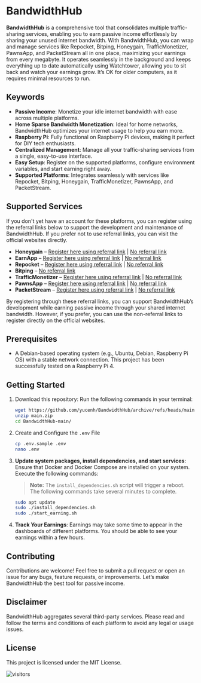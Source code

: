 # BandwidthHub

**BandwidthHub** is a comprehensive tool that consolidates multiple traffic-sharing services, enabling you to earn passive income effortlessly by sharing your unused internet bandwidth. With BandwidthHub, you can wrap and manage services like Repocket, Bitping, Honeygain, TrafficMonetizer, PawnsApp, and PacketStream all in one place, maximizing your earnings from every megabyte. It operates seamlessly in the background and keeps everything up to date automatically using Watchtower, allowing you to sit back and watch your earnings grow. It’s OK for older computers, as it requires minimal resources to run.

## Keywords

- **Passive Income**: Monetize your idle internet bandwidth with ease across multiple platforms.
- **Home Sparse Bandwidth Monetization**: Ideal for home networks, BandwidthHub optimizes your internet usage to help you earn more.
- **Raspberry Pi**: Fully functional on Raspberry Pi devices, making it perfect for DIY tech enthusiasts.
- **Centralized Management**: Manage all your traffic-sharing services from a single, easy-to-use interface.
- **Easy Setup**: Register on the supported platforms, configure environment variables, and start earning right away.
- **Supported Platforms**: Integrates seamlessly with services like Repocket, Bitping, Honeygain, TrafficMonetizer, PawnsApp, and PacketStream.


## Supported Services

If you don't yet have an account for these platforms, you can register using the referral links below to support the development and maintenance of BandwidthHub. If you prefer not to use referral links, you can visit the official websites directly.

- **Honeygain** – [Register here using referral link](https://r.honeygain.me/YUCEN59984) | [No referral link](https://honeygain.com)
- **EarnApp** – [Register here using referral link](https://earnapp.com/i/HwMhGQ7v) | [No referral link](https://earnapp.com)
- **Repocket** – [Register here using referral link](https://link.repocket.com/6puI) | [No referral link](https://repocket.com/)
- **Bitping** –  [No referral link](https://bitping.com)
- **TrafficMonetizer** – [Register here using referral link](https://traffmonetizer.com/?aff=1781613) | [No referral link](https://traffmonetizer.com)
- **PawnsApp** – [Register here using referral link](https://pawns.app/?r=7782721) | [No referral link](https://pawns.app)
- **PacketStream** – [Register here using referral link](https://packetstream.io/?psr=6lY3) | [No referral link](https://packetstream.io)

By registering through these referral links, you can support BandwidthHub’s development while earning passive income through your shared internet bandwidth. However, if you prefer, you can use the non-referral links to register directly on the official websites.

## Prerequisites

- A Debian-based operating system (e.g., Ubuntu, Debian, Raspberry Pi OS) with a stable network connection. This project has been successfully tested on a Raspberry Pi 4.

## Getting Started

1. Download this repository: Run the following commands in your terminal:

    ```bash
    wget https://github.com/yucenh/BandwidthHub/archive/refs/heads/main.zip
    unzip main.zip
    cd BandwidthHub-main/
2. Create and Configure the `.env` File
    ```bash
    cp .env.sample .env
    nano .env
3. **Update system packages, install dependencies, and start services**: Ensure that Docker and Docker Compose are installed on your system. Execute the following commands:
    > **Note:** The `install_dependencies.sh` script will trigger a reboot. The following commands take several minutes to complete.
    ```bash
    sudo apt update
    sudo ./install_dependencies.sh
    sudo ./start_earning.sh
4.  **Track Your Earnings**: Earnings may take some time to appear in the dashboards of different platforms. You should be able to see your earnings within a few hours.

## Contributing
Contributions are welcome! Feel free to submit a pull request or open an issue for any bugs, feature requests, or improvements. Let’s make BandwidthHub the best tool for passive income.

## Disclaimer
BandwidthHub aggregates several third-party services. Please read and follow the terms and conditions of each platform to avoid any legal or usage issues.

## License
This project is licensed under the MIT License.


![visitors](https://visitor-badge.laobi.icu/badge?page_id=yucenh.BandwidthHub)
